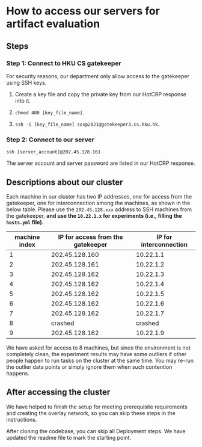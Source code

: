 # How to access our servers for artifact evaluation

## Steps

### Step 1: Connect to HKU CS gatekeeper

For security reasons, our department only allow access to the gatekeeper using SSH keys.

1. Create a key file and copy the private key from our HotCRP response into it.

2. `chmod 400 [key_file_name]`.

3. `ssh -i [key_file_name] sosp2021@gatekeeper3.cs.hku.hk`.

### Step 2: Connect to our server

    ssh [server_account]@202.45.128.161

The server account and server password are listed in our HotCRP response.

## Descriptions about our cluster

Each machine in our cluster has two IP addresses, one for access from the
gatekeeper, one for interconnection among the machines, as shown in the below
table. Please use the `202.45.128.xxx` address to SSH machines from the
gatekeeper, **and use the `10.22.1.x` for experiments (i.e., filling the `hosts.yml`
file)**.

| machine index | IP for access from the gatekeeper | IP for interconnection |
| ------------- | --------------------------------- | ---------------------- |
| 1             | 202.45.128.160                    | 10.22.1.1              |
| 2             | 202.45.128.161                    | 10.22.1.2              |
| 3             | 202.45.128.162                    | 10.22.1.3              |
| 4             | 202.45.128.162                    | 10.22.1.4              |
| 5             | 202.45.128.162                    | 10.22.1.5              |
| 6             | 202.45.128.162                    | 10.22.1.6              |
| 7             | 202.45.128.162                    | 10.22.1.7              |
| 8             | crashed                           | crashed                |
| 9             | 202.45.128.162                    | 10.22.1.9              |

We have asked for access to 8 machines, but since the environment is not completely clean,
the experiment results may have some outliers if other people happen to run tasks on the cluster at the same time.
You may re-run the outlier data points or simply ignore them when such contention happens.

## After accessing the cluster

We have helped to finish the setup for meeting prerequisite requirements and
creating the overlay network, so you can skip these steps in the instructions.

After cloning the codebase, you can skip all Deployment steps.
We have updated the readme file to mark the starting point.
